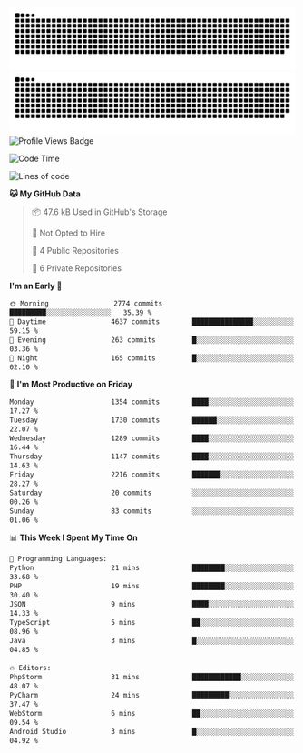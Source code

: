 <img src="https://github.com/nielsbaggerman/nielsbaggerman/blob/output/github-contribution-grid-snake.svg#gh-light-mode-only" alt="GitHub Snake Light">
<img src="https://github.com/nielsbaggerman/nielsbaggerman/blob/output/github-contribution-grid-snake-dark.svg#gh-dark-mode-only" alt="GitHub Snake Dark">
<img src="https://komarev.com/ghpvc/?username=nielsbaggerman&amp;label=Profile+Views" alt="Profile Views Badge" />

<!--START_SECTION:waka-->
![Code Time](http://img.shields.io/badge/Code%20Time-2%2C263%20hrs%2036%20mins-blue)

![Lines of code](https://img.shields.io/badge/From%20Hello%20World%20I%27ve%20Written-9.2%20million%20lines%20of%20code-blue)

**🐱 My GitHub Data** 

> 📦 47.6 kB Used in GitHub's Storage 
 > 
> 🚫 Not Opted to Hire
 > 
> 📜 4 Public Repositories 
 > 
> 🔑 6 Private Repositories 
 > 
**I'm an Early 🐤** 

```text
🌞 Morning                2774 commits        █████████░░░░░░░░░░░░░░░░   35.39 % 
🌆 Daytime                4637 commits        ███████████████░░░░░░░░░░   59.15 % 
🌃 Evening                263 commits         █░░░░░░░░░░░░░░░░░░░░░░░░   03.36 % 
🌙 Night                  165 commits         █░░░░░░░░░░░░░░░░░░░░░░░░   02.10 % 
```
📅 **I'm Most Productive on Friday** 

```text
Monday                   1354 commits        ████░░░░░░░░░░░░░░░░░░░░░   17.27 % 
Tuesday                  1730 commits        ██████░░░░░░░░░░░░░░░░░░░   22.07 % 
Wednesday                1289 commits        ████░░░░░░░░░░░░░░░░░░░░░   16.44 % 
Thursday                 1147 commits        ████░░░░░░░░░░░░░░░░░░░░░   14.63 % 
Friday                   2216 commits        ███████░░░░░░░░░░░░░░░░░░   28.27 % 
Saturday                 20 commits          ░░░░░░░░░░░░░░░░░░░░░░░░░   00.26 % 
Sunday                   83 commits          ░░░░░░░░░░░░░░░░░░░░░░░░░   01.06 % 
```


📊 **This Week I Spent My Time On** 

```text
💬 Programming Languages: 
Python                   21 mins             ████████░░░░░░░░░░░░░░░░░   33.68 % 
PHP                      19 mins             ████████░░░░░░░░░░░░░░░░░   30.40 % 
JSON                     9 mins              ████░░░░░░░░░░░░░░░░░░░░░   14.33 % 
TypeScript               5 mins              ██░░░░░░░░░░░░░░░░░░░░░░░   08.96 % 
Java                     3 mins              █░░░░░░░░░░░░░░░░░░░░░░░░   04.85 % 

🔥 Editors: 
PhpStorm                 31 mins             ████████████░░░░░░░░░░░░░   48.07 % 
PyCharm                  24 mins             █████████░░░░░░░░░░░░░░░░   37.47 % 
WebStorm                 6 mins              ██░░░░░░░░░░░░░░░░░░░░░░░   09.54 % 
Android Studio           3 mins              █░░░░░░░░░░░░░░░░░░░░░░░░   04.92 % 
```


<!--END_SECTION:waka-->
